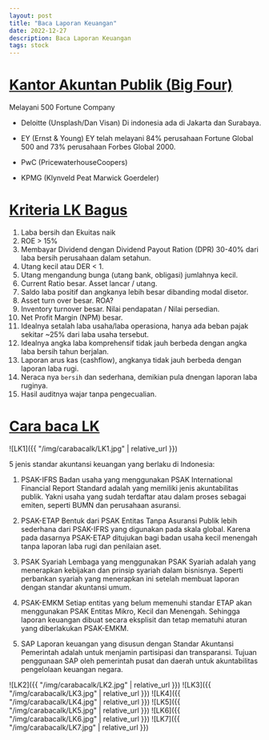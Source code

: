 ```yaml
---
layout: post
title: "Baca Laporan Keuangan"
date: 2022-12-27
description: Baca Laporan Keuangan
tags: stock
---
```



# [Kantor Akuntan Publik (Big Four)](https://www.jurnal.id/id/blog/kap-big-four-akuntansi-bergaji-tinggi)

Melayani 500 Fortune Company

* Deloitte (Unsplash/Dan Visan)
Di indonesia ada di Jakarta dan Surabaya.


* EY (Ernst & Young)
EY telah melayani 84% perusahaan Fortune Global 500 and 73% perusahaan Forbes Global 2000.

* PwC (PricewaterhouseCoopers)

* KPMG (Klynveld Peat Marwick Goerdeler)

# [Kriteria LK Bagus](https://www.youtube.com/watch?v=G60jSMKajvc)


1. Laba bersih dan Ekuitas naik
1. ROE > 15%
1. Membayar Dividend dengan Dividend Payout Ration (DPR) 30-40% dari laba bersih perusahaan dalam setahun.
1. Utang kecil atau DER < 1.
1. Utang mengandung bunga (utang bank, obligasi) jumlahnya kecil.
1. Current Ratio besar. Asset lancar / utang.
1. Saldo laba positif dan angkanya lebih besar dibanding modal disetor.
1. Asset turn over besar. ROA?
1. Inventory turnover besar. Nilai pendapatan / Nilai persedian.
1. Net Profit Margin (NPM) besar.
1. Idealnya setalah laba usaha/laba operasiona, hanya ada beban pajak sekitar ~25% dari laba usaha tersebut.
1. Idealnya angka laba komprehensif tidak jauh berbeda dengan angka laba bersih tahun berjalan.
1. Laporan arus kas (cashflow), angkanya tidak jauh berbeda dengan laporan laba rugi.
1. Neraca nya `bersih` dan sederhana, demikian pula dnengan laporan laba ruginya.
1. Hasil auditnya wajar tanpa pengecualian.



# [Cara baca LK](https://stockbit.com/post/9094052)

![LK1]({{ "/img/carabacalk/LK1.jpg" | relative_url }})

5 jenis standar akuntansi keuangan yang berlaku di Indonesia:

1. PSAK-IFRS
Badan usaha yang menggunakan PSAK International Financial Report Standard adalah yang memiliki jenis akuntabilitas publik. Yakni usaha yang sudah terdaftar atau dalam proses sebagai emiten, seperti BUMN dan perusahaan asuransi.

2. PSAK-ETAP
Bentuk dari PSAK Entitas Tanpa Asuransi Publik lebih sederhana dari PSAK-IFRS yang digunakan pada skala global. Karena pada dasarnya PSAK-ETAP ditujukan bagi badan usaha kecil menengah tanpa laporan laba rugi dan penilaian aset.

3. PSAK Syariah
Lembaga yang menggunakan PSAK Syariah adalah yang menerapkan kebijakan dan prinsip syariah dalam bisnisnya. Seperti perbankan syariah yang menerapkan ini setelah membuat laporan dengan standar akuntansi umum.

4. PSAK-EMKM
Setiap entitas yang belum memenuhi standar ETAP akan menggunakan PSAK Entitas Mikro, Kecil dan Menengah. Sehingga laporan keuangan dibuat secara eksplisit dan tetap mematuhi aturan yang diberlakukan PSAK-EMKM.

5. SAP
Laporan keuangan yang disusun dengan Standar Akuntansi Pemerintah adalah untuk menjamin partisipasi dan transparansi. Tujuan penggunaan SAP oleh pemerintah pusat dan daerah untuk akuntabilitas pengelolaan keuangan negara.


![LK2]({{ "/img/carabacalk/LK2.jpg" | relative_url }})
![LK3]({{ "/img/carabacalk/LK3.jpg" | relative_url }})
![LK4]({{ "/img/carabacalk/LK4.jpg" | relative_url }})
![LK5]({{ "/img/carabacalk/LK5.jpg" | relative_url }})
![LK6]({{ "/img/carabacalk/LK6.jpg" | relative_url }})
![LK7]({{ "/img/carabacalk/LK7.jpg" | relative_url }})





